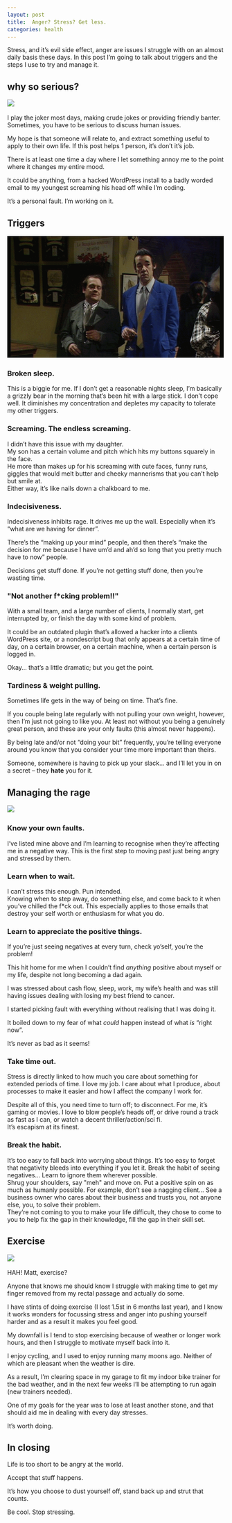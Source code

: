 ```yaml
---
layout: post
title:  Anger? Stress? Get less.
categories: health
---
```


Stress, and it’s evil side effect, anger are issues I struggle with on an almost daily basis these days. In this post I’m going to talk about triggers and the steps I use to try and manage it.

## why so serious?

<img class="hang" src="http://i1.kwejk.pl/k/obrazki/375ccf81be69a09ef0106216e4e2a4ee.gif">

I play the joker most days, making crude jokes or providing friendly banter.  
Sometimes, you have to be serious to discuss human issues.

My hope is that someone will relate to, and extract something useful to apply to their own life. If this post helps 1 person, it’s don’t it’s job.

There is at least one time a day where I let something annoy me to the point where it changes my entire mood.

It could be anything, from a hacked WordPress install to a badly worded email to my youngest screaming his head off while I’m coding.

It’s a personal fault. I’m working on it.

## Triggers

<img class="hang" src="/img/post-images/anger-stress-get-less-trigger.gif">

### Broken sleep.  
This is a biggie for me. If I don’t get a reasonable nights sleep, I’m basically a grizzly bear in the morning that’s been hit with a large stick. I don’t cope well.
It diminishes my concentration and depletes my capacity to tolerate my other triggers.

### Screaming. The endless screaming.  
I didn’t have this issue with my daughter.  
My son has a certain volume and pitch which hits my buttons squarely in the face.  
He more than makes up for his screaming with cute faces, funny runs, giggles that would melt butter and cheeky mannerisms that you can’t help but smile at.  
Either way, it’s like nails down a chalkboard to me.

### Indecisiveness.  
Indecisiveness inhibits rage. It drives me up the wall.  Especially when it’s “what are we having for dinner”.  

There’s the “making up your mind” people, and then there’s “make the decision for me because I have um’d and ah’d so long that you pretty much have to now” people.

Decisions get stuff done. If you’re not getting stuff done, then you’re wasting time.

### "Not another f*cking problem!!"  
With a small team, and a large number of clients, I normally start, get interrupted by, or finish the day with some kind of problem.  

It could be an outdated plugin that’s allowed a hacker into a clients WordPress site, or a nondescript bug that only appears at a certain time of day, on a certain browser, on a certain machine, when a certain person is logged in.

Okay… that’s a little dramatic; but you get the point.

### Tardiness & weight pulling.  
Sometimes life gets in the way of being on time. That’s fine.

If you couple being late regularly with not pulling your own weight, however, then I’m just not going to like you. At least not without you being a genuinely great person, and these are your only faults (this almost never happens).  

By being late and/or not “doing your bit” frequently, you’re telling everyone around you know that you consider your time more important than theirs.  

Someone, somewhere is having to pick up your slack… and I’ll let you in on a secret – they **hate** you for it.

## Managing the rage

<img class="hang" src="http://i.giphy.com/pesrZ0HvkQNIk.gif">

### Know your own faults.  
I’ve listed mine above and I’m learning to recognise when they’re affecting me in a negative way. This is the first step to moving past just being angry and stressed by them.

### Learn when to wait.  
I can’t stress this enough. Pun intended.  
Knowing when to step away, do something else, and come back to it when you’ve chilled the f*ck out. This especially applies to those emails that destroy your self worth or enthusiasm for what you do.

### Learn to appreciate the positive things.  
If you’re just seeing negatives at every turn, check yo’self, you’re the problem!

This hit home for me when I couldn’t find _anything_ positive about myself or my life, despite not long becoming a dad again.

I was stressed about cash flow, sleep, work, my wife’s health and was still having issues dealing with losing my best friend to cancer.

I started picking fault with everything without realising that I was doing it.  

It boiled down to my fear of what _could_ happen instead of what _is_ “right now”.

It’s never as bad as it seems!

### Take time out.  
Stress is directly linked to how much you care about something for extended periods of time. I love my job. I care about what I produce, about processes to make it easier and how I affect the company I work for.

Despite all of this, you need time to turn off; to disconnect.
For me, it’s gaming or movies. I love to blow people’s heads off, or drive round a track as fast as I can, or watch a decent thriller/action/sci fi.  
It’s escapism at its finest.

### Break the habit.  
It’s too easy to fall back into worrying about things. It’s too easy to forget that negativity bleeds into everything if you let it. Break the habit of seeing negatives... Learn to ignore them wherever possible.  
Shrug your shoulders, say "meh" and move on.
Put a positive spin on as much as humanly possible.
For example, don’t see a nagging client... See a business owner who cares about their business and trusts you, not anyone else, you, to solve their problem.  
They’re not coming to you to make your life difficult, they chose to come to you to help fix the gap in their knowledge, fill the gap in their skill set.

## Exercise

<img class="hang" src="http://i.giphy.com/PKzoJdlgJ8CBy.gif">

HAH! Matt, exercise?

Anyone that knows me should know I struggle with making time to get my finger removed from my rectal passage and actually do some.

I have stints of doing exercise (I lost 1.5st in 6 months last year), and I know it works wonders for focussing stress and anger into pushing yourself harder and as a result it makes you feel good.

My downfall is I tend to stop exercising because of weather or longer work hours, and then I struggle to motivate myself back into it.

I enjoy cycling, and I used to enjoy running many moons ago. Neither of which are pleasant when the weather is dire.

As a result, I’m clearing space in my garage to fit my indoor bike trainer for the bad weather, and in the next few weeks I’ll be attempting to run again (new trainers needed).

One of my goals for the year was to lose at least another stone, and that should aid me in dealing with every day stresses.

It’s worth doing.

## In closing

Life is too short to be angry at the world.

Accept that stuff happens.

It’s how you choose to dust yourself off, stand back up and strut that counts.

Be cool. Stop stressing.
